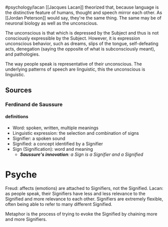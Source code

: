 #psychology/lacan
[[Jacques Lacan]] theorized that, because language is the distinctive feature of humans, thought and speech mirror each other. As [[Jordan Peterson]] would say, they're the same thing. The same may be of neuronal biology as well as the unconscious.

The unconscious is that which is depressed by the Subject and thus is not consciously expressible by the Subject. However, it is expression unconscious behavior, such as dreams, slips of the tongue, self-defeating acts, denegation (saying the opposite of what is subconsciously meant), and pathologies.

The way people speak is representative of their unconscious. The underlying patterns of speech are linguistic, this the unconscious is linguistic.

## Sources
### Ferdinand de Saussure
#### definitions 
- Word: spoken, written, multiple meanings
- Linguistic expression: the selection and combination of signs
- Signifier: a spoken sound
- Signified: a concept identified by a Signifier
- Sign (Signification): word and meaning
	- ***Saussure's innovation**: a Sign is a Signifier and a Signified*

# Psyche

Freud: affects (emotions) are attached to Signifiers, not the Signified.
Lacan: as people speak, their Signifiers have less and less relevance to the Signified and more relevance to each other. Signifiers are extremely flexible, often being able to refer to many different Signified.

Metaphor is the process of trying to evoke the Signified by chaining more and more Signifiers.
